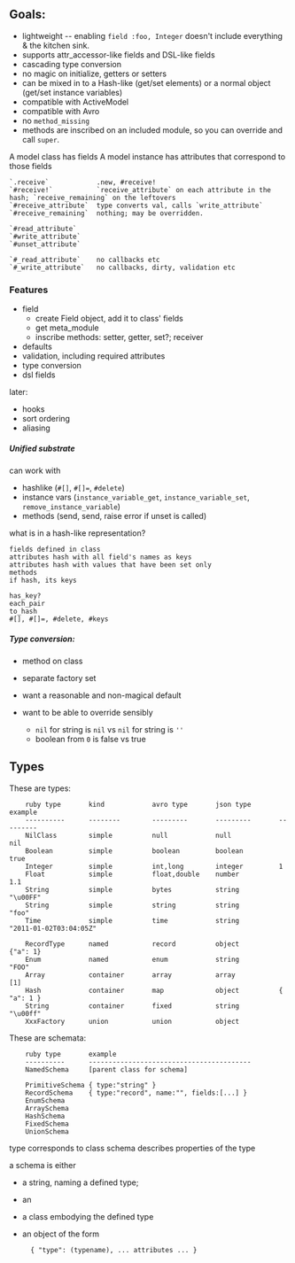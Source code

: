 ## Goals:

* lightweight -- enabling `field :foo, Integer` doesn't include everything & the kitchen sink.
* supports attr_accessor-like fields and DSL-like fields
* cascading type conversion
* no magic on initialize, getters or setters
* can be mixed in to a Hash-like (get/set elements) or a normal object (get/set instance variables)
* compatible with ActiveModel
* compatible with Avro
* no `method_missing`
* methods are inscribed on an included module, so you can override and call `super`.

A model class    has fields
A model instance has attributes that correspond to those fields

    `.receive`            .new, #receive!
    `#receive!`           `receive_attribute` on each attribute in the hash; `receive_remaining` on the leftovers
    `#receive_attribute`  type converts val, calls `write_attribute`
    `#receive_remaining`  nothing; may be overridden.
    
    `#read_attribute`
    `#write_attribute`
    `#unset_attribute`
  
    `#_read_attribute`    no callbacks etc
    `#_write_attribute`   no callbacks, dirty, validation etc

### Features

* field
  - create Field object, add it to class' fields
  - get meta_module
  - inscribe methods: setter, getter, set?; receiver
* defaults
* validation, including required attributes
* type conversion
* dsl fields

later:

* hooks
* sort ordering
* aliasing


##### Unified substrate

can work with

- hashlike      (`#[]`, `#[]=`, `#delete`)
- instance vars (`instance_variable_get`, `instance_variable_set`, `remove_instance_variable`)
- methods       (send, send, raise error if unset is called)

what is in a hash-like representation?

    fields defined in class
    attributes hash with all field's names as keys
    attributes hash with values that have been set only
    methods
    if hash, its keys

    has_key?
    each_pair
    to_hash
    #[], #[]=, #delete, #keys

##### Type conversion:

* method on class
* separate factory set

* want a reasonable and non-magical default
* want to be able to override sensibly
  - `nil` for string is `nil` vs `nil` for string is `''`
  - boolean from `0` is false vs true






## Types

These are types:

        ruby type       kind            avro type       json type       example
        ----------      --------        ---------       ---------       ---------
        NilClass        simple          null            null            nil
        Boolean         simple          boolean         boolean         true
        Integer         simple          int,long        integer         1
        Float           simple          float,double    number          1.1
        String          simple          bytes           string          "\u00FF"
        String          simple          string          string          "foo"
        Time            simple          time            string          "2011-01-02T03:04:05Z"
        
        RecordType      named           record          object          {"a": 1}
        Enum            named           enum            string          "FOO"
        Array           container       array           array           [1]
        Hash            container       map             object          { "a": 1 }
        String          container       fixed           string          "\u00ff"
        XxxFactory      union           union           object          
            
These are schemata:


        ruby type       example
        ----------      -----------------------------------------
        NamedSchema     [parent class for schema]
        
        PrimitiveSchema { type:"string" }
        RecordSchema    { type:"record", name:"", fields:[...] }
        EnumSchema      
        ArraySchema           
        HashSchema            
        FixedSchema          
        UnionSchema


type   corresponds to class
schema describes properties of the type

a schema is either

* a string, naming a defined type;
* an 
* a class embodying the defined type
* an object of the form

        { "type": (typename), ... attributes ... }
